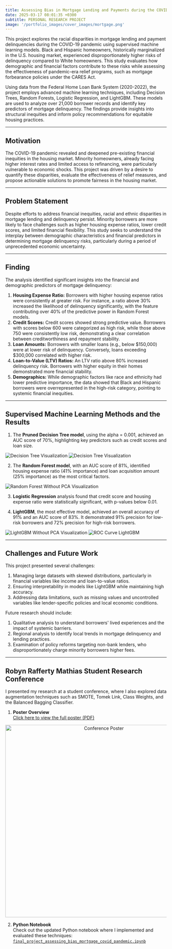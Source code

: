 ```yaml
---
title: Assessing Bias in Mortgage Lending and Payments during the COVID-pandemic using Machine Learning Models
date: 2025-03-17 08:01:35 +0300
subtitle: PERSONAL RESEARCH PROJECT
image: '/portfolio_images/cover_images/mortgage.png'
---
```


This project explores the racial disparities in mortgage lending and payment delinquencies during the COVID-19 pandemic using supervised machine learning models. Black and Hispanic homeowners, historically marginalized in the U.S. housing market, experienced disproportionately higher risks of delinquency compared to White homeowners. This study evaluates how demographic and financial factors contribute to these risks while assessing the effectiveness of pandemic-era relief programs, such as mortgage forbearance policies under the CARES Act.

Using data from the Federal Home Loan Bank System (2020-2022), the project employs advanced machine learning techniques, including Decision Trees, Random Forests, Logistic Regression, and LightGBM. These models are used to analyze over 21,000 borrower records and identify key predictors of mortgage delinquency. The findings provide insights into structural inequities and inform policy recommendations for equitable housing practices.

***

## Motivation 

The COVID-19 pandemic revealed and deepened pre-existing financial inequities in the housing market. Minority homeowners, already facing higher interest rates and limited access to refinancing, were particularly vulnerable to economic shocks. This project was driven by a desire to quantify these disparities, evaluate the effectiveness of relief measures, and propose actionable solutions to promote fairness in the housing market.

***

## Problem Statement

Despite efforts to address financial inequities, racial and ethnic disparities in mortgage lending and delinquency persist. Minority borrowers are more likely to face challenges such as higher housing expense ratios, lower credit scores, and limited financial flexibility. This study seeks to understand the interplay between demographic characteristics and financial predictors in determining mortgage delinquency risks, particularly during a period of unprecedented economic uncertainty.

***

## Finding

The analysis identified significant insights into the financial and demographic predictors of mortgage delinquency:
1. **Housing Expense Ratio:** Borrowers with higher housing expense ratios were consistently at greater risk. For instance, a ratio above 30% increased the likelihood of delinquency significantly, with the feature contributing over 40% of the predictive power in Random Forest models.
2. **Credit Scores:** Credit scores showed strong predictive value. Borrowers with scores below 600 were categorized as high risk, while those above 750 were consistently low risk, demonstrating a clear correlation between creditworthiness and repayment stability.
3. **Loan Amounts:** Borrowers with smaller loans (e.g., below $150,000) were at lower risk of delinquency. Conversely, loans exceeding $300,000 correlated with higher risk.
4. **Loan-to-Value (LTV) Ratios:** An LTV ratio above 80% increased delinquency risk. Borrowers with higher equity in their homes demonstrated more financial stability.
5. **Demographics:** While demographic factors like race and ethnicity had lower predictive importance, the data showed that Black and Hispanic borrowers were overrepresented in the high-risk category, pointing to systemic financial inequities.

***

## Supervised Machine Learning Methods and the Results

1. The **Pruned Decision Tree model**, using the alpha = 0.001, achieved an AUC score of 70%, highlighting key predictors such as credit scores and loan size.

<div class="gallery-box">
  <div class="gallery">
    <img src="/hilton_website/portfolio_images/mg_supervised_ml_images/accuracy_vs_alpha.png" loading="lazy" alt="Decision Tree Visualization">
    <img src="/hilton_website/portfolio_images/mg_supervised_ml_images/decision_tree.png" loading="lazy" alt="Decision Tree Visualization">
  </div>
</div>


2. The **Random Forest model**, with an AUC score of 81%, identified housing expense ratio (41% importance) and loan acquisition amount (25% importance) as the most critical factors.

<div class="gallery-box">
  <div class="gallery">
    <img src="/hilton_website/portfolio_images/mg_supervised_ml_images/rf_without_pca.png" loading="lazy" alt="Random Forest Without PCA Visualization">
  </div>
</div>


3. **Logistic Regression** analysis found that credit score and housing expense ratio were statistically significant, with p-values below 0.01.

4. **LightGBM**, the most effective model, achieved an overall accuracy of 91% and an AUC score of 83%. It demonstrated 91% precision for low-risk borrowers and 72% precision for high-risk borrowers.

<div class="gallery-box">
  <div class="gallery">
    <img src="/hilton_website/portfolio_images/mg_supervised_ml_images/lightGBM_without_pca.png" loading="lazy" alt="LightGBM Without PCA Visualization">
    <img src="/hilton_website/portfolio_images/mg_supervised_ml_images/roc_curve_lightGBM.png" loading="lazy" alt="ROC Curve LightGBM">
  </div>
</div>

***

## Challenges and Future Work 
This project presented several challenges:
1.	Managing large datasets with skewed distributions, particularly in financial variables like income and loan-to-value ratios.
2.	Ensuring interpretability in models like LightGBM while maintaining high accuracy.
3.	Addressing data limitations, such as missing values and uncontrolled variables like lender-specific policies and local economic conditions.

Future research should include:
1. Qualitative analysis to understand borrowers' lived experiences and the impact of systemic barriers.
2. Regional analysis to identify local trends in mortgage delinquency and lending practices.
3. Examination of policy reforms targeting non-bank lenders, who disproportionately charge minority borrowers higher fees.

***

## Robyn Rafferty Mathias Student Research Conference

I presented my research at a student conference, where I also explored data augmentation techniques such as SMOTE, Tomek Link, Class Weights, and the Balanced Bagging Classifier.

1. **Poster Overview**  
[Click here to view the full poster (PDF)](https://github.com/erica-prog/mortgage-lending-using-supervised-ml-methods/blob/main/Mathias_Student_Research_Conference/Assessing%20Bias%20in%20Mortgage%20lending_completed.pdf)

<p align="center">
  <a href="https://github.com/erica-prog/mortgage-lending-using-supervised-ml-methods/blob/main/Mathias_Student_Research_Conference/Assessing%20Bias%20in%20Mortgage%20lending_completed.pdf">
    <img src="https://github.com/erica-prog/mortgage-lending-using-supervised-ml-methods/blob/main/Mathias_Student_Research_Conference/Assessing%20Bias%20in%20Mortgage%20lending_completed_image.png" alt="Conference Poster" width="600"/>
  </a>
</p>

2. **Python Notebook**  
Check out the updated Python notebook where I implemented and evaluated these techniques:
[`final_project_assessing_bias_mortgage_covid_pandemic.ipynb`](https://github.com/erica-prog/mortgage-lending-using-supervised-ml-methods/blob/main/Mathias_Student_Research_Conference/final_project_assessing_bias_mortgage_covid_pandemic.ipynb)



